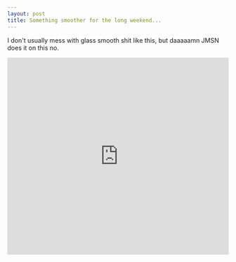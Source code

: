 ```yaml
---
layout: post
title: Something smoother for the long weekend...
---
```


I don't usually mess with glass smooth shit like this, but daaaaamn JMSN does it on this no.
<iframe width="100%" height="450" scrolling="no" frameborder="no" src="https://w.soundcloud.com/player/?url=https%3A//api.soundcloud.com/tracks/249560580&amp;auto_play=false&amp;hide_related=false&amp;show_comments=true&amp;show_user=true&amp;show_reposts=false&amp;visual=true"></iframe>
<!--excerpt-->